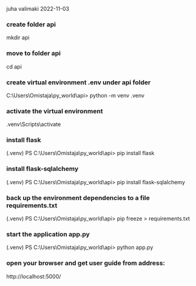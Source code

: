juha valimaki 2022-11-03

### create folder api
mkdir api
### move to folder api
cd api  
### create virtual environment .env under api folder
C:\Users\Omistaja\py_world\api> python -m venv .venv
### activate the virtual environment
.venv\Scripts\activate
### install flask
(.venv) PS C:\Users\Omistaja\py_world\api> pip install flask
### install flask-sqlalchemy
(.venv) PS C:\Users\Omistaja\py_world\api> pip install flask-sqlalchemy
### back up the environment dependencies to a file requirements.txt
(.venv) PS C:\Users\Omistaja\py_world\api> pip freeze > requirements.txt
### start the application app.py
(.venv) PS C:\Users\Omistaja\py_world\api> python app.py
### open your browser and get user guide from address:
http://localhost:5000/
